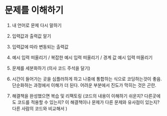 # 문제를 이해하기
1. 내 언어로 문제 다시 말하기
2. 입력값과 출력값 알기
3. 입력값에 따라 변동되는 출력값
4. 예시 입력 떠올리기 / 복잡한 예시 입력 떠올리기 / 경계 값 예시 입력 떠올리기

5. 문제를 세분화하기 (의사 코드 주석을 달기)

6. 시간이 들어가는 곳을 심플러하게 하고 나중에 통합하는 식으로 코딩하는것이 좋음. 단순화하는 과정에서 이해가 더 된다. 어려운 부분에서 진도가 막히는 것은 곤란.

7. 해결책을 완성했으면 복습 및 리팩토링 (코드의 내용이 이해하기 쉬운지? 다른곳에도 코드를 적용할 수 있는지? 이 해결책이나 문제가 다른 문제와 유사점이 있는지? 다른 사람의 코드와 비교해서 )